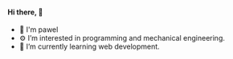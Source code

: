 #### Hi there, 👋

- 🍌 I'm pawel
- ⚙ I’m interested in programming and mechanical engineering.
- 🌱 I’m currently learning web development.
